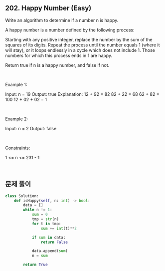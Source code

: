 ## 202. Happy Number (Easy)

Write an algorithm to determine if a number n is happy.

A happy number is a number defined by the following process:

Starting with any positive integer, replace the number by the sum of the squares of its digits.
Repeat the process until the number equals 1 (where it will stay), or it loops endlessly in a cycle which does not include 1.
Those numbers for which this process ends in 1 are happy.

Return true if n is a happy number, and false if not.

<br> 

Example 1:

Input: n = 19
Output: true
Explanation:
12 + 92 = 82
82 + 22 = 68
62 + 82 = 100
12 + 02 + 02 = 1

<br> 

Example 2:

Input: n = 2
Output: false
 
<br> 

Constraints:

1 <= n <= 231 - 1

<br>

## 문제 풀이

```python
class Solution:
    def isHappy(self, n: int) -> bool:
        data = []
        while n != 1:
            sum = 0
            tmp = str(n)
            for t in tmp:
                sum += int(t)**2

            if sum in data:
                return False

            data.append(sum)
            n = sum

        return True
```
